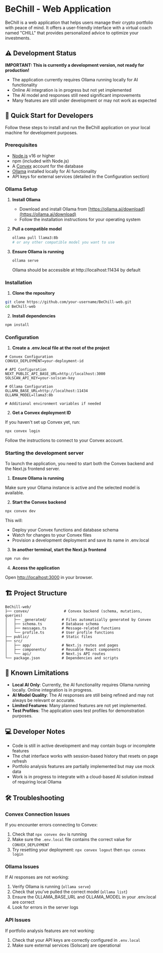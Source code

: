 # BeChill - Web Application

BeChill is a web application that helps users manage their crypto portfolio with peace of mind. It offers a user-friendly interface with a virtual coach named "CHILL" that provides personalized advice to optimize your investments.

## ⚠️ Development Status

**IMPORTANT: This is currently a development version, not ready for production!**

- The application currently requires Ollama running locally for AI functionality
- Online AI integration is in progress but not yet implemented
- The AI model and responses still need significant improvements
- Many features are still under development or may not work as expected

## 🚀 Quick Start for Developers

Follow these steps to install and run the BeChill application on your local machine for development purposes.

### Prerequisites

- [Node.js](https://nodejs.org/) v16 or higher
- npm (included with Node.js)
- A [Convex](https://www.convex.dev/) account for the database
- [Ollama](https://ollama.ai/) installed locally for AI functionality
- API keys for external services (detailed in the Configuration section)

### Ollama Setup

1. **Install Ollama**
   - Download and install Ollama from [https://ollama.ai/download](https://ollama.ai/download)
   - Follow the installation instructions for your operating system

2. **Pull a compatible model**
   ```bash
   ollama pull llama3:8b
   # or any other compatible model you want to use
   ```

3. **Ensure Ollama is running**
   ```bash
   ollama serve
   ```
   Ollama should be accessible at http://localhost:11434 by default

### Installation

1. **Clone the repository**

```bash
git clone https://github.com/your-username/BeChill-web.git
cd BeChill-web
```

2. **Install dependencies**

```bash
npm install
```

### Configuration

1. **Create a .env.local file at the root of the project**

```
# Convex Configuration
CONVEX_DEPLOYMENT=your-deployment-id

# API Configuration
NEXT_PUBLIC_API_BASE_URL=http://localhost:3000
SOLSCAN_API_KEY=your-solscan-key

# Ollama Configuration
OLLAMA_BASE_URL=http://localhost:11434
OLLAMA_MODEL=llama3:8b

# Additional environment variables if needed
```

2. **Get a Convex deployment ID**

If you haven't set up Convex yet, run:

```bash
npx convex login
```

Follow the instructions to connect to your Convex account.

### Starting the development server

To launch the application, you need to start both the Convex backend and the Next.js frontend server.

1. **Ensure Ollama is running**

Make sure your Ollama instance is active and the selected model is available.

2. **Start the Convex backend**

```bash
npx convex dev
```

This will:
- Deploy your Convex functions and database schema
- Watch for changes to your Convex files
- Provision a development deployment and save its name in .env.local

3. **In another terminal, start the Next.js frontend**

```bash
npm run dev
```

4. **Access the application**

Open [http://localhost:3000](http://localhost:3000) in your browser.

## 🏗️ Project Structure

```
BeChill-web/
├── convex/                # Convex backend (schema, mutations, queries)
│   ├── _generated/       # Files automatically generated by Convex
│   ├── schema.ts         # Database schema
│   ├── messages.ts       # Message-related functions
│   └── profile.ts        # User profile functions
├── public/               # Static files
├── src/
│   ├── app/              # Next.js routes and pages
│   ├── components/       # Reusable React components
│   └── api/              # Next.js API routes
└── package.json          # Dependencies and scripts
```

## 📝 Known Limitations

- **Local AI Only**: Currently, the AI functionality requires Ollama running locally. Online integration is in progress.
- **AI Model Quality**: The AI responses are still being refined and may not always be relevant or accurate.
- **Limited Features**: Many planned features are not yet implemented.
- **Test Profiles**: The application uses test profiles for demonstration purposes.

## 💻 Developer Notes

- Code is still in active development and may contain bugs or incomplete features
- The chat interface works with session-based history that resets on page refresh
- Portfolio analysis features are partially implemented but may use mock data
- Work is in progress to integrate with a cloud-based AI solution instead of requiring local Ollama

## 🛠️ Troubleshooting

### Convex Connection Issues

If you encounter errors connecting to Convex:

1. Check that `npx convex dev` is running
2. Make sure the `.env.local` file contains the correct value for `CONVEX_DEPLOYMENT`
3. Try resetting your deployment: `npx convex logout` then `npx convex login`

### Ollama Issues

If AI responses are not working:

1. Verify Ollama is running (`ollama serve`)
2. Check that you've pulled the correct model (`ollama list`)
3. Ensure the OLLAMA_BASE_URL and OLLAMA_MODEL in your .env.local are correct
4. Look for errors in the server logs

### API Issues

If portfolio analysis features are not working:

1. Check that your API keys are correctly configured in `.env.local`
2. Make sure external services (Solscan) are operational


